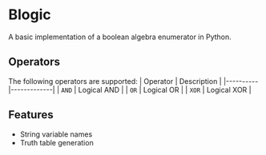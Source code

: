 # Blogic
A basic implementation of a boolean algebra enumerator in Python.

## Operators
The following operators are supported:
| Operator | Description |
|----------|-------------|
| `AND`    | Logical AND |
| `OR`     | Logical OR  |
| `XOR`    | Logical XOR |

## Features
- String variable names
- Truth table generation